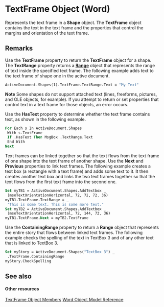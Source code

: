 
# TextFrame Object (Word)

Represents the text frame in a  **Shape** object. The **TextFrame** object contains the text in the text frame and the properties that control the margins and orientation of the text frame.


## Remarks

Use the  **TextFrame** property to return the **TextFrame** object for a shape. The **TextRange** property returns a **[Range](15a7a1c4-5f3f-5b6e-60e9-29688de3f274.md)** object that represents the range of text inside the specified text frame. The following example adds text to the text frame of shape one in the active document.


```vb
ActiveDocument.Shapes(1).TextFrame.TextRange.Text = "My Text"
```


 **Note**  Some shapes do not support attached text (lines, freeforms, pictures, and OLE objects, for example). If you attempt to return or set properties that control text in a text frame for those objects, an error occurs.

Use the  **HasText** property to determine whether the text frame contains text, as shown in the following example.




```vb
For Each s In ActiveDocument.Shapes 
 With s.TextFrame 
 If .HasText Then MsgBox .TextRange.Text 
 End With 
Next
```

Text frames can be linked together so that the text flows from the text frame of one shape into the text frame of another shape. Use the  **Next** and **Previous** properties to link text frames. The following example creates a text box (a rectangle with a text frame) and adds some text to it. It then creates another text box and links the two text frames together so that the text flows from the first text frame into the second one.




```vb
Set myTB1 = ActiveDocument.Shapes.AddTextbox _ 
 (msoTextOrientationHorizontal, 72, 72, 72, 36) 
myTB1.TextFrame.TextRange = _ 
 "This is some text. This is some more text." 
Set myTB2 = ActiveDocument.Shapes.AddTextbox _ 
 (msoTextOrientationHorizontal, 72, 144, 72, 36) 
myTB1.TextFrame.Next = myTB2.TextFrame
```

Use the  **ContainingRange** property to return a **Range** object that represents the entire story that flows between linked text frames. The following example checks the spelling of the text in TextBox 3 and of any other text that is linked to TextBox 3.




```vb
Set myStory = ActiveDocument.Shapes("TextBox 3") _ 
 .TextFrame.ContainingRange 
myStory.CheckSpelling
```


## See also


#### Other resources


[TextFrame Object Members](bb2efcc6-474f-3de5-6d20-940be7549112.md)
[Word Object Model Reference](http://msdn.microsoft.com/library/be452561-b436-bb9b-6f94-3faa9a74a6fd%28Office.15%29.aspx)
